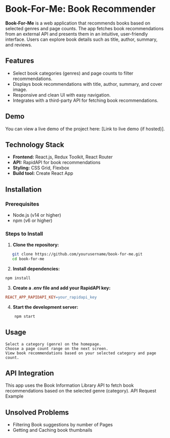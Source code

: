 # Book-For-Me: Book Recommender

**Book-For-Me** is a web application that recommends books based on selected genres and page counts. The app fetches book recommendations from an external API and presents them in an intuitive, user-friendly interface. Users can explore book details such as title, author, summary, and reviews.

## Features

- Select book categories (genres) and page counts to filter recommendations.
- Displays book recommendations with title, author, summary, and cover image.
- Responsive and clean UI with easy navigation.
- Integrates with a third-party API for fetching book recommendations.

## Demo

You can view a live demo of the project here: [Link to live demo (if hosted)].

## Technology Stack

- **Frontend:** React.js, Redux Toolkit, React Router
- **API:** RapidAPI for book recommendations
- **Styling:** CSS Grid, Flexbox
- **Build tool:** Create React App

## Installation

### Prerequisites

- Node.js (v14 or higher)
- npm (v6 or higher)

### Steps to Install

1. **Clone the repository:**

```bash
   git clone https://github.com/yourusername/book-for-me.git
   cd book-for-me
```
2. **Install dependencies:**

``` bash
npm install
```
3. **Create a .env file and add your RapidAPI key:**

``` makefile
REACT_APP_RAPIDAPI_KEY=your_rapidapi_key
```
4. **Start the development server:**

``` bash
    npm start
```


## Usage

    Select a category (genre) on the homepage.
    Choose a page count range on the next screen.
    View book recommendations based on your selected category and page count.

## API Integration

This app uses the Book Information Library API to fetch book recommendations based on the selected genre (category).
API Request Example

## Unsolved Problems

- Filtering Book suggestions by number of Pages
- Getting and Caching book thumbnails


